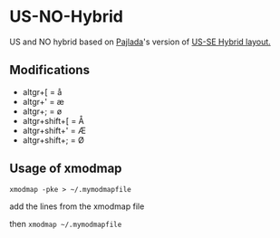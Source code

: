 # US-NO-Hybrid
US and NO hybrid based on [Pajlada](https://github.com/pajlada)'s version of [US-SE Hybrid layout.](https://github.com/pajlada/us-se-hybrid)


##  Modifications
  * altgr+[ = å
  * altgr+' = æ
  * altgr+; = ø
  * altgr+shift+[ = Å
  * altgr+shift+' = Æ
  * altgr+shift+; = Ø
  


## Usage of xmodmap
`xmodmap -pke > ~/.mymodmapfile`

add the lines from the xmodmap file

then `xmodmap ~/.mymodmapfile`
